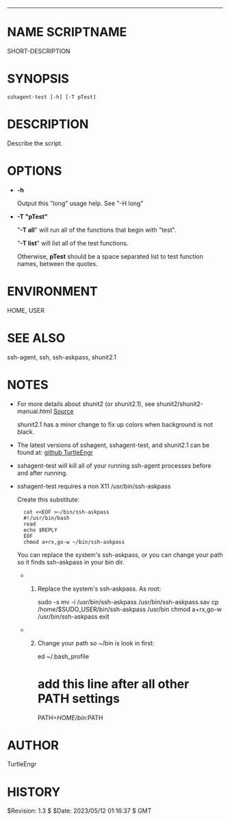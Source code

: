 <div>
    <hr/>
</div>

# NAME SCRIPTNAME

SHORT-DESCRIPTION

# SYNOPSIS

    sshagent-test [-h] [-T pTest]

# DESCRIPTION

Describe the script.

# OPTIONS

- **-h**

    Output this "long" usage help. See "-H long"

- **-T "pTest"**

    "**-T all**" will run all of the functions that begin with "test".

    "**-T list**" will list all of the test functions.

    Otherwise, **pTest** should be a space separated list to test function
    names, between the quotes.

# ENVIRONMENT

HOME, USER

# SEE ALSO

ssh-agent, ssh, ssh-askpass, shunit2.1

# NOTES

- For more details about shunit2 (or shunit2.1), see
shunit2/shunit2-manual.html [Source](https://github.com/kward/shunit2)

    shunit2.1 has a minor change to fix up colors when background is not black.

- The latest versions of sshagent, sshagent-test, and shunit2.1 can be
found at:
[github TurtleEngr](https://github.com/TurtleEngr/my-utility-scripts/tree/develop/bin)
- sshagent-test will kill all of your running ssh-agent processes before
and after running.
- sshagent-test requires a non X11 /usr/bin/ssh-askpass

    Create this substitute:

        cat <<EOF >~/bin/ssh-askpass
        #!/usr/bin/bash
        read
        echo $REPLY
        EOF
        chmod a+rx,go-w ~/bin/ssh-askpass

    You can replace the system's ssh-askpass, or you can change your path
    so it finds ssh-askpass in your bin dir.

    - 1. Replace the system's ssh-askpass. As root:

            sudo -s
            mv -i /usr/bin/ssh-askpass /usr/bin/ssh-askpass.sav
            cp /home/$SUDO_USER/bin/ssh-askpass /usr/bin
            chmod a+rx,go-w /usr/bin/ssh-askpass
            exit

    - 2. Change your path so ~/bin is look in first:

            ed ~/.bash_profile
            # add this line after all other PATH settings
            PATH=$HOME/bin:$PATH

# AUTHOR

TurtleEngr

# HISTORY

$Revision: 1.3 $ $Date: 2023/05/12 01:16:37 $ GMT

